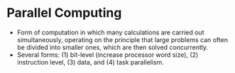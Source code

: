 Parallel Computing
==================

* Form of computation in which many calculations are carried out simultaneously, operating on the principle that large problems can often be divided into smaller ones, which are then solved concurrently.
* Several forms: (1) bit-level (increase processor word size), (2) instruction level, (3) data, and (4) task parallelism.

